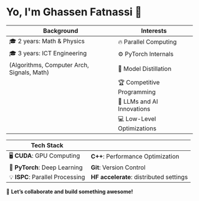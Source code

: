 # Yo, I'm Ghassen Fatnassi 👋  

| **Background**                                 | **Interests**                                  |
|------------------------------------------------|------------------------------------------------|
| 🎓 2 years: Math & Physics                     | 🔥 Parallel Computing                          |
| 🎓 3 years: ICT Engineering                    | ⚙️ PyTorch Internals                            |
|    (Algorithms, Computer Arch, Signals, Math)  | 🚀 Model Distillation                          |
|                                                | 🏆 Competitive Programming                     |
|                                                | 🧠 LLMs and AI Innovations                     |
|                                                | 💻 Low-Level Optimizations                     |

| **Tech Stack**                                 |                                                |
|------------------------------------------------|------------------------------------------------|
| 🖥️ **CUDA**: GPU Computing                     | **C++**: Performance Optimization              |
| 🤖 **PyTorch**: Deep Learning                  | **Git**: Version Control                       |
| 💡 **ISPC**: Parallel Processing               | **HF accelerate**: distributed settings        |


🚀 **Let’s collaborate and build something awesome!**
